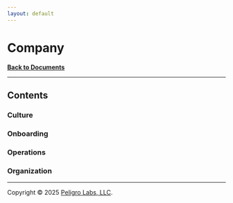 ```yaml
---
layout: default
---
```

# Company
<b>[Back to Documents](/documents.html)</b>
***

## Contents

### Culture

### Onboarding

### Operations

### Organization

---

Copyright &copy; 2025 [Peligro Labs, LLC](https://peligrolabs.com/).